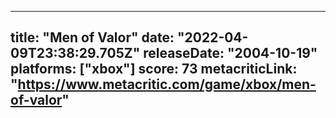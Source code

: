 
---
title: "Men of Valor"
date: "2022-04-09T23:38:29.705Z"
releaseDate: "2004-10-19"
platforms: ["xbox"]
score: 73
metacriticLink: "https://www.metacritic.com/game/xbox/men-of-valor"
---
